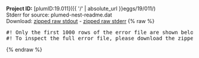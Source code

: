 **Project ID:** [plumID:19.011]({{ '/' | absolute_url }}eggs/19/011/)  
Stderr for source:  plumed-nest-readme.dat   
Download: [zipped raw stdout](plumed-nest-readme.dat.plumed.stdout.txt.zip) - [zipped raw stderr](plumed-nest-readme.dat.plumed.stderr.txt.zip) 
{% raw %}
<pre>
#! Only the first 1000 rows of the error file are shown below
#! To inspect the full error file, please download the zipped raw stderr file above
</pre>
{% endraw %}
